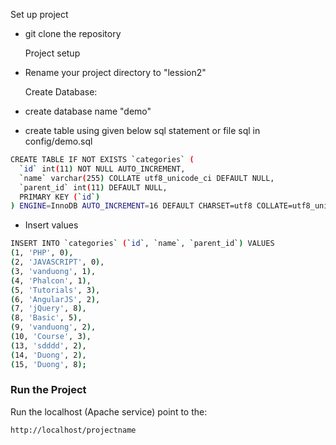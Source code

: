 Set up project

- git clone the repository

  Project setup
- Rename your project directory to "lession2"

  Create Database:

- create database name "demo"
- create table using given below sql statement or file sql in config/demo.sql

```sh
CREATE TABLE IF NOT EXISTS `categories` (
  `id` int(11) NOT NULL AUTO_INCREMENT,
  `name` varchar(255) COLLATE utf8_unicode_ci DEFAULT NULL,
  `parent_id` int(11) DEFAULT NULL,
  PRIMARY KEY (`id`)
) ENGINE=InnoDB AUTO_INCREMENT=16 DEFAULT CHARSET=utf8 COLLATE=utf8_unicode_ci;
```
- Insert values

```sh
INSERT INTO `categories` (`id`, `name`, `parent_id`) VALUES
(1, 'PHP', 0),
(2, 'JAVASCRIPT', 0),
(3, 'vanduong', 1),
(4, 'Phalcon', 1),
(5, 'Tutorials', 3),
(6, 'AngularJS', 2),
(7, 'jQuery', 8),
(8, 'Basic', 5),
(9, 'vanduong', 2),
(10, 'Course', 3),
(13, 'sdddd', 2),
(14, 'Duong', 2),
(15, 'Duong', 8);
```
### Run the Project

Run the localhost (Apache service)
point to the:
```sh
http://localhost/projectname
